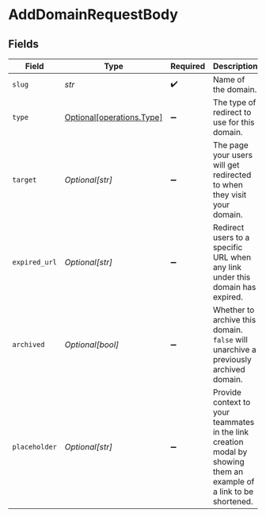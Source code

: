 # AddDomainRequestBody


## Fields

| Field                                                                                                              | Type                                                                                                               | Required                                                                                                           | Description                                                                                                        | Example                                                                                                            |
| ------------------------------------------------------------------------------------------------------------------ | ------------------------------------------------------------------------------------------------------------------ | ------------------------------------------------------------------------------------------------------------------ | ------------------------------------------------------------------------------------------------------------------ | ------------------------------------------------------------------------------------------------------------------ |
| `slug`                                                                                                             | *str*                                                                                                              | :heavy_check_mark:                                                                                                 | Name of the domain.                                                                                                | acme.com                                                                                                           |
| `type`                                                                                                             | [Optional[operations.Type]](../../models/operations/type.md)                                                       | :heavy_minus_sign:                                                                                                 | The type of redirect to use for this domain.                                                                       | redirect                                                                                                           |
| `target`                                                                                                           | *Optional[str]*                                                                                                    | :heavy_minus_sign:                                                                                                 | The page your users will get redirected to when they visit your domain.                                            | https://acme.com/landing                                                                                           |
| `expired_url`                                                                                                      | *Optional[str]*                                                                                                    | :heavy_minus_sign:                                                                                                 | Redirect users to a specific URL when any link under this domain has expired.                                      | https://acme.com/expired                                                                                           |
| `archived`                                                                                                         | *Optional[bool]*                                                                                                   | :heavy_minus_sign:                                                                                                 | Whether to archive this domain. `false` will unarchive a previously archived domain.                               | false                                                                                                              |
| `placeholder`                                                                                                      | *Optional[str]*                                                                                                    | :heavy_minus_sign:                                                                                                 | Provide context to your teammates in the link creation modal by showing them an example of a link to be shortened. | https://dub.co/help/article/what-is-dub                                                                            |